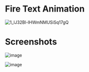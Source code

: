 # Fire Text Animation

![1_lJ32Bl-lHWmNMUSiSq17gQ](https://user-images.githubusercontent.com/72864817/171863780-16f7afb7-32a5-4547-a427-23c8a8ed0524.png)

# Screenshots

![image](https://user-images.githubusercontent.com/72864817/173378831-29fd65c4-1658-4df9-8e45-cdbc317184a4.png)

![image](https://user-images.githubusercontent.com/72864817/173379017-15133dd0-927a-4397-b474-0a750062db2a.png)

